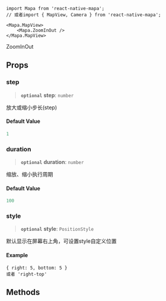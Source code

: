 ```tsx
import Mapa from 'react-native-mapa';
// 或者import { MapView, Camera } from 'react-native-mapa';

<Mapa.MapView>
    <Mapa.ZoomInOut />
</Mapa.MapView>
```

ZoomInOut

## Props

### step

> **`optional`** **step**: `number`

放大或缩小步长(step)

#### Default Value

```ts
1
```

### duration

> **`optional`** **duration**: `number`

缩放、缩小执行周期

#### Default Value

```ts
100
```

### style

> **`optional`** **style**: `PositionStyle`

默认显示在屏幕右上角，可设置style自定义位置

#### Example

```
{ right: 5, bottom: 5 }
或者 'right-top'
```

## Methods